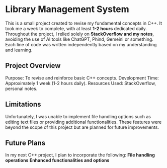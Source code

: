 # **Library Management System**

This is a small project created to revise my fundamental concepts in C++. It took me a week to complete, with at least **1-2 hours** dedicated daily.
Throughout the project, I relied solely on **StackOverflow and my notes**, avoiding the use of AI tools like ChatGPT, Phind, Gemeini or something. 
Each line of code was written independently based on my understanding and learning.

## Project Overview
Purpose: To revise and reinforce basic C++ concepts.
Development Time: Approximately 1 week (1-2 hours daily).
Resources Used: StackOverflow, personal notes.

## Limitations
Unfortunately, I was unable to implement file handling options such as editing text files or providing additional functionalities.
These features were beyond the scope of this project but are planned for future improvements.

## Future Plans
In my next C++ project, I plan to incorporate the following:
**File handling operations**
**Enhanced functionalities and options**
